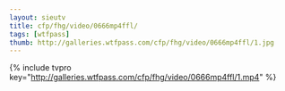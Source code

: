 ```yaml
--- 
layout: sieutv
title: cfp/fhg/video/0666mp4ffl/
tags: [wtfpass]
thumb: http://galleries.wtfpass.com/cfp/fhg/video/0666mp4ffl/1.jpg
---
```

{% include tvpro key="http://galleries.wtfpass.com/cfp/fhg/video/0666mp4ffl/1.mp4" %} 

